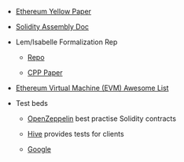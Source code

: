 * [Ethereum Yellow Paper](https://ethereum.github.io/yellowpaper/paper.pdf)

* [Solidity Assembly Doc](https://solidity.readthedocs.io/en/develop/assembly.html#)

* Lem/Isabelle Formalization Rep

  * [Repo](https://github.com/pirapira/eth-isab1elle/)

  * [CPP Paper](http://doi.org/10.1145/3167084)

* [Ethereum Virtual Machine (EVM) Awesome List](https://github.com/ethereum/wiki/wiki/Ethereum-Virtual-Machine-(EVM)-Awesome-List)

* Test beds

  * [OpenZeppelin](https://github.com/OpenZeppelin/openzeppelin-solidity)
    best practise Solidity contracts
  
  * [Hive](https://github.com/karalabe/hive) 
    provides tests for clients
	
  * [Google](https://cloud.google.com/blog/products/data-analytics/ethereum-bigquery-public-dataset-smart-contract-analytics)

